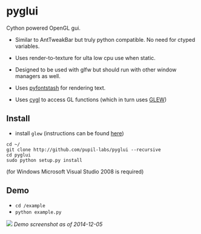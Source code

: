 pyglui
======

Cython powered OpenGL gui.

* Similar to AntTweakBar but truly python compatible. No need for ctyped variables.

* Uses render-to-texture for ulta low cpu use when static.

* Designed to be used with glfw but should run with other window managers as well.

* Uses [pyfontstash](http://github.com/pupil-labs/pyfontstash) for rendering text.

* Uses [cygl](http://github.com/pupil-labs/cygl) to access GL functions (which in turn uses [GLEW](http://glew.sourceforge.net/))



## Install
* install `glew` (instructions can be found [here](https://github.com/pupil-labs/cygl/blob/master/README.md))
```shell
cd ~/
git clone http://github.com/pupil-labs/pyglui --recursive
cd pyglui
sudo python setup.py install
```

(for Windows Microsoft Visual Studio 2008 is required)

## Demo
* `cd /example`
* `python example.py` 

![](https://raw.github.com/wiki/pupil-labs/pyglui/media/demo_screenshot_20141221.png)
*Demo screenshot as of 2014-12-05*

